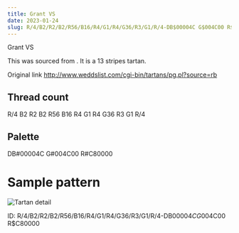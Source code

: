 ```yaml
---
title: Grant VS
date: 2023-01-24
slug: R/4/B2/R2/B2/R56/B16/R4/G1/R4/G36/R3/G1/R/4-DB$00004C G$004C00 R$C80000
---
```

Grant VS

This was sourced from <no value>.  It is a 13 stripes tartan.

Original link http://www.weddslist.com/cgi-bin/tartans/pg.pl?source=rb

## Thread count
R/4 B2 R2 B2 R56 B16 R4 G1 R4 G36 R3 G1 R/4

## Palette
DB#00004C G#004C00 R#C80000

# Sample pattern

![Tartan detail](tartan.png "R/4 B2 R2 B2 R56 B16 R4 G1 R4 G36 R3 G1 R/4 tartan")

ID: R/4/B2/R2/B2/R56/B16/R4/G1/R4/G36/R3/G1/R/4-DB$00004C G$004C00 R$C80000
